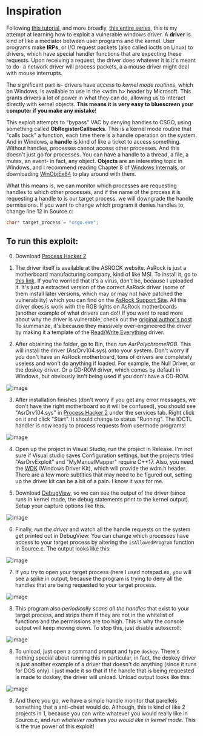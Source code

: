 # Inspiration
Following [this tutorial](https://github.com/stong/CVE-2020-15368), and more broadly, [this entire series](https://github.com/stong/memestream), this is my attempt at learning how to exploit a vulnerable windows driver. A **driver** is kind of like a mediator between user programs and the kernel. User programs make **IRPs**, or I/O request packets (also called ioctls on Linux) to drivers, which have special handler functions that are expecting these requests. Upon receiving a request, the driver does whatever it is it's meant to do- a network driver will process packets, a a mouse driver might deal with mouse interrupts. 

The significant part is- drivers have access to *kernel mode routines*, which on Windows, is available to use in the <wdm.h> header by Microsoft. This grants drivers a lot of power in what they can do, allowing us to interact directly with kernel objects. **This means it is very easy to bluescreen your computer if you make any mistake**!

This exploit attempts to "bypass" VAC by denying handles to CSGO, using something called **ObRegisterCallbacks**. This is a kernel mode routine that "calls back" a function, each time there is a handle operation on the system. And in Windows, a **handle** is kind of like a ticket to access something. Without handles, processes cannot access other processes. And this doesn't just go for processes. You can have a handle to a thread, a file, a mutex, an event- in fact, any object. **Objects** are an interesting topic in Windows, and I recommend reading Chapter 8 of [Windows Internals](https://www.amazon.com/Windows-Internals-Part-2-7th/dp/0135462401), or downloading [WinObjEx64](https://github.com/hfiref0x/WinObjEx64) to play around with them.

What this means is, we can monitor which processes are requesting handles to which other processes, and if the name of the process it is requesting a handle to is our target process, we will downgrade the handle permissions. If you want to change which program it denies handles to, change line 12 in Source.c:

```cpp
char* target_process = "csgo.exe";
```

## To run this exploit:

0. Download [Process Hacker 2](https://processhacker.sourceforge.io/downloads.php)

1. The driver itself is available at the ASROCK website. AsRock is just a motherboard manufacturing company, kind of like MSI. To install it, go to [this link](https://mega.nz/folder/oetQGSLS#ydUeesb9ixlcQjDjT7I3lA). If you're worried that it's a virus, don't be, because I uploaded it. It's just a extracted version of the correct AsRock driver (some of them install later versions, which may or may not have patched the vulnerability) which you can find on the [AsRock Support Site](https://www.asrock.com/MB/AMD/B550%20Taichi%20Razer%20Edition/Specification.asp#Download). All this driver does is work with the RGB lights on AsRock motherboards (another example of what drivers can do!) If you want to read more about why the driver is vulnerable, check out the [original author's post](https://github.com/stong/CVE-2020-15368). To summarize, it's because they massively over-engineered the driver by making it a template of the [Read/Write Everything](http://rweverything.com/) driver.

2. After obtaining the folder, go to Bin, then *run AsrPolychromeRGB*. This will install the driver (AsrDrv104.sys) onto your system. Don't worry if you don't have an AsRock motherboard, tons of drivers are completely useless and won't do anything if loaded. For example, the Null Driver, or the doskey driver. Or a CD-ROM driver, which comes by default in Windows, but obviously isn't being used if you don't have a CD-ROM.

![image](https://user-images.githubusercontent.com/69275171/169476954-d6bdccdc-7f81-44df-bdfb-9605c3e6e20f.png)

3. After installation finishes (don't worry if you get any error messages, we don't have the right motherboard so it will be confused), you should see "AsrDrv104.sys" in [Process Hacker 2](https://processhacker.sourceforge.io/downloads.php) under the services tab. Right click on it and click "Start". It should change to status "Running". The IOCTL handler is now ready to process requests from usermode programs!


![image](https://user-images.githubusercontent.com/69275171/169472021-42cd50a9-7428-4568-b334-fa8faa380420.png)

4. Open up the project in Visual Studio, run the project in Release. I'm not sure if Visual studio saves Configuration settings, but the projects titled "AsrDrvExploit" and "MyManualMapper" require C++17. Also, you need the [WDK](https://docs.microsoft.com/en-us/windows-hardware/drivers/download-the-wdk) (Windows Driver Kit), which will provide the wdm.h header. There are a few more subtlties that may need to be figured out, setting up the driver kit can be a bit of a pain. I know it was for me.

5. Download [DebugView](https://docs.microsoft.com/en-us/sysinternals/downloads/debugview), so we can see the output of the driver (since runs in kernel mode, the debug statements print to the kernel output). Setup your capture options like this.

![image](https://user-images.githubusercontent.com/69275171/169571995-b9ff3c9f-e3c6-4854-929c-4799f1e15a2d.png)

6. Finally, *run the driver* and watch all the handle requests on the system get printed out in DebugView. You can change which processes have access to your target process by altering the `isAllowedProgram` function in Source.c. The output looks like this:

![image](https://user-images.githubusercontent.com/69275171/169574847-63c8c2c5-0a46-4657-be15-ae6bb4e86d3f.png)

7. If you try to open your target process (here I used notepad.ex, you will see a spike in output, because the program is trying to deny all the handles that are being requested to your target process.

![image](https://user-images.githubusercontent.com/69275171/169574975-e4c4839b-067f-4f07-b544-84bfcd604772.png)

8. This program also *periodically scans all the handles* that exist to your target process, and strips them if they are not in the whitelist of functions and the permissions are too high. This is why the console output will keep moving down. To stop this, just disable autoscroll:

![image](https://user-images.githubusercontent.com/69275171/169575072-2aaaf690-7788-4af9-b815-fba64680d2a9.png)

8. To unload, just open a command prompt and type `doskey`. There's nothing special about running this in particular, in fact, the doskey driver is just another example of a driver that doesn't do anything (since it runs for DOS only). I just made it so that if the handle that is being requested is made to doskey, the driver will unload. Unload output looks like this:

![image](https://user-images.githubusercontent.com/69275171/169574647-e0803956-b385-4a3f-8658-7fd843bba8b4.png)

9. And there you go, we have a simple handle monitor that parellels something that a anti-cheat would do. Although, this is kind of like 2 projects in 1, because you can write whatever you would really like in Source.c, and *run whatever routines you would like in kernel mode*. This is the true power of this exploit!
